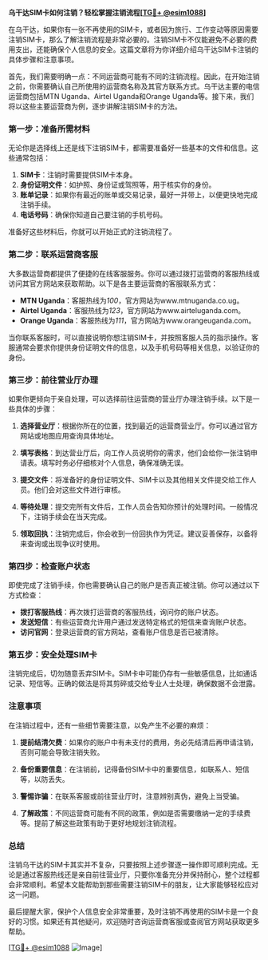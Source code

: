 **乌干达SIM卡如何注销？轻松掌握注销流程[[TG💪+ @esim1088](https://t.me/s/esim1088)]**

在乌干达，如果你有一张不再使用的SIM卡，或者因为旅行、工作变动等原因需要注销SIM卡，那么了解注销流程是非常必要的。注销SIM卡不仅能避免不必要的费用支出，还能确保个人信息的安全。这篇文章将为你详细介绍乌干达SIM卡注销的具体步骤和注意事项。

首先，我们需要明确一点：不同运营商可能有不同的注销流程。因此，在开始注销之前，你需要确认自己所使用的运营商名称及其官方联系方式。乌干达主要的电信运营商包括MTN Uganda、Airtel Uganda和Orange Uganda等。接下来，我们将以这些主要运营商为例，逐步讲解注销SIM卡的方法。

### **第一步：准备所需材料**

无论你是选择线上还是线下注销SIM卡，都需要准备好一些基本的文件和信息。这些通常包括：

1. **SIM卡**：注销时需要提供SIM卡本身。
2. **身份证明文件**：如护照、身份证或驾照等，用于核实你的身份。
3. **账单记录**：如果你有最近的账单或交易记录，最好一并带上，以便更快地完成注销手续。
4. **电话号码**：确保你知道自己要注销的手机号码。

准备好这些材料后，你就可以开始正式的注销流程了。

### **第二步：联系运营商客服**

大多数运营商都提供了便捷的在线客服服务。你可以通过拨打运营商的客服热线或访问其官方网站来获取帮助。以下是各主要运营商的客服联系方式：

- **MTN Uganda**：客服热线为*100*，官方网站为www.mtnuganda.co.ug。
- **Airtel Uganda**：客服热线为*123*，官方网站为www.airteluganda.com。
- **Orange Uganda**：客服热线为*111*，官方网站为www.orangeuganda.com。

当你联系客服时，可以直接说明你想注销SIM卡，并按照客服人员的指示操作。客服通常会要求你提供身份证明文件的信息，以及手机号码等相关信息，以验证你的身份。

### **第三步：前往营业厅办理**

如果你更倾向于亲自处理，可以选择前往运营商的营业厅办理注销手续。以下是一些具体的步骤：

1. **选择营业厅**：根据你所在的位置，找到最近的运营商营业厅。你可以通过官方网站或地图应用查询具体地址。
   
2. **填写表格**：到达营业厅后，向工作人员说明你的需求，他们会给你一张注销申请表。填写时务必仔细核对个人信息，确保准确无误。

3. **提交文件**：将准备好的身份证明文件、SIM卡以及其他相关文件提交给工作人员。他们会对这些文件进行审核。

4. **等待处理**：提交完所有文件后，工作人员会告知你预计的处理时间。一般情况下，注销手续会在当天完成。

5. **领取回执**：注销完成后，你会收到一份回执作为凭证。建议妥善保存，以备将来查询或出现争议时使用。

### **第四步：检查账户状态**

即使完成了注销手续，你也需要确认自己的账户是否真正被注销。你可以通过以下方式检查：

- **拨打客服热线**：再次拨打运营商的客服热线，询问你的账户状态。
- **发送短信**：有些运营商允许用户通过发送特定格式的短信来查询账户状态。
- **访问官网**：登录运营商的官方网站，查看账户信息是否已被清除。

### **第五步：安全处理SIM卡**

注销完成后，切勿随意丢弃SIM卡。SIM卡中可能仍存有一些敏感信息，比如通话记录、短信等。正确的做法是将其剪碎或交给专业人士处理，确保数据不会泄露。

### **注意事项**

在注销过程中，还有一些细节需要注意，以免产生不必要的麻烦：

1. **提前结清欠费**：如果你的账户中有未支付的费用，务必先结清后再申请注销，否则可能会导致注销失败。
   
2. **备份重要信息**：在注销前，记得备份SIM卡中的重要信息，如联系人、短信等，以防丢失。

3. **警惕诈骗**：在联系客服或前往营业厅时，注意辨别真伪，避免上当受骗。

4. **了解政策**：不同运营商可能有不同的政策，例如是否需要缴纳一定的手续费等。提前了解这些政策有助于更好地规划注销流程。

### **总结**

注销乌干达的SIM卡其实并不复杂，只要按照上述步骤逐一操作即可顺利完成。无论是通过客服热线还是亲自前往营业厅，只要你准备充分并保持耐心，整个过程都会非常顺利。希望本文能帮助到那些需要注销SIM卡的朋友，让大家能够轻松应对这一问题。

最后提醒大家，保护个人信息安全非常重要，及时注销不再使用的SIM卡是一个良好的习惯。如果还有其他疑问，欢迎随时咨询运营商客服或查阅官方网站获取更多帮助。

[[TG💪+ @esim1088](https://t.me/s/esim1088) ![Image](https://i.postimg.cc/4NQfJmqS/Snipaste-2025-05-13-00-14-12.png)]